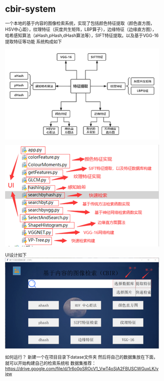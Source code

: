 # cbir-system
一个本地的基于内容的图像检索系统，实现了包括颜色特征提取（颜色直方图，HSV中心距），纹理特征（灰度共生矩阵，LBP算子），边缘特征（边缘直方图），哈希感知算法（aHash,pHash,dHash算法等），SIFT特征提取。以及基于VGG-16提取特征等功能
系统构成如下

![hh](https://github.com/KrealHtz/cbir-systeam/blob/main/icon/hh.png)

![Image text](https://github.com/KrealHtz/cbir-systeam/blob/main/icon/constrct.png)

UI设计如下
![hh](https://github.com/KrealHtz/cbir-systeam/blob/main/icon/ui.png)

如何运行？
新建一个在项目目录下datase文件夹
然后将自己的数据集放在下面，就可以开始构建自己的检索系统啦
数据集推荐：
https://drive.google.com/file/d/1r6o0pSROcV1_VwT4oSjA2FBUSCWGuxLK/view
